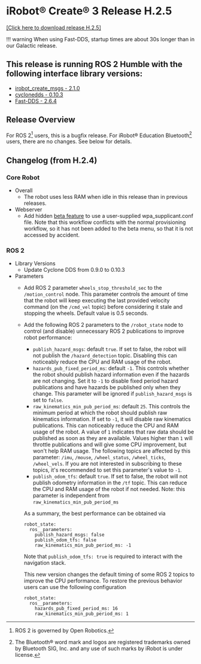# iRobot® Create® 3 Release H.2.5
[[Click here to download release H.2.5]](https://edu.irobot.com/create3/firmware/H.2.5)

!!! warning
    When using Fast-DDS, startup times are about 30s longer than in our Galactic release.

## This release is running ROS 2 Humble with the following interface library versions:

- [irobot_create_msgs - 2.1.0](https://github.com/iRobotEducation/irobot_create_msgs/tree/2.1.0)
- [cyclonedds - 0.10.3](https://github.com/eclipse-cyclonedds/cyclonedds/tree/0.10.3)
- [Fast-DDS - 2.6.4](https://github.com/eProsima/Fast-DDS/tree/2.6.4)

## Release Overview
For ROS 2[^1] users, this is a bugfix release.
For iRobot® Education Bluetooth[^2] users, there are no changes.
See below for details.

## Changelog (from H.2.4)
### Core Robot
* Overall
    * The robot uses less RAM when idle in this release than in previous releases.
* Webserver
    * Add hidden [beta feature](../../webserver/wpa-supp-override/) to use a user-supplied wpa_supplicant.conf file. Note that this workflow conflicts with the normal provisioning workflow, so it has not been added to the beta menu, so that it is not accessed by accident.

### ROS 2
* Library Versions
    * Update Cyclone DDS from 0.9.0 to 0.10.3
* Parameters
    * Add ROS 2 parameter `wheels_stop_threshold_sec` to the `/motion_control` node. This parameter controls the amount of time that the robot will keep executing the last provided velocity command (on the `/cmd_vel` topic) before considering it stale and stopping the wheels. Default value is 0.5 seconds.
    * Add the following ROS 2 parameters to the `/robot_state` node to control (and disable) unnecessary ROS 2 publications to improve robot performance:
        * `publish_hazard_msgs`: default `true`. If set to false, the robot will not publish the `/hazard_detection` topic. Disabling this can noticeably reduce the CPU and RAM usage of the robot.
        * `hazards_pub_fixed_period_ms`: default `-1`. This controls whether the robot should publish hazard information even if the hazards are not changing. Set it to `-1` to disable fixed period hazard publications and have hazards be published only when they change. This parameter will be ignored if `publish_hazard_msgs` is set to `false`.
        * `raw_kinematics_min_pub_period_ms`: default `25`. This controls the minimum period at which the robot should publish raw kinematics information. If set to `-1`, it will disable raw kinematics publications. This can noticeably reduce the CPU and RAM usage of the robot. A value of `1` indicates that raw data should be published as soon as they are available. Values higher than `1` will throttle publications and will give some CPU improvement, but won't help RAM usage.
        The following topics are affected by this parameter: `/imu`, `/mouse`, `/wheel_status`, `/wheel_ticks`,  `/wheel_vels`.
        If you are not interested in subscribing to these topics, it's recommended to set this parameter's value to `-1`.
        * `publish_odom_tfs`: default `true`. If set to false, the robot will not publish odometry information in the `/tf` topic. This can reduce the CPU and RAM usage of the robot if not needed. Note: this parameter is independent from `raw_kinematics_min_pub_period_ms`
    
        As a summary, the best performance can be obtained via
        ```
        robot_state:
          ros__parameters:
            publish_hazard_msgs: false
            publish_odom_tfs: false
            raw_kinematics_min_pub_period_ms: -1
        ```

        Note that `publish_odom_tfs: true` is required to interact with the navigation stack.
    
        This new version changes the default timing of some ROS 2 topics to improve the CPU performance.
        To restore the previous behavior users can use the following configuration

        ```
        robot_state:
          ros__parameters:
            hazards_pub_fixed_period_ms: 16
            raw_kinematics_min_pub_period_ms: 1
        ```


[^1]: ROS 2 is governed by Open Robotics.
[^2]: The Bluetooth® word mark and logos are registered trademarks owned by Bluetooth SIG, Inc. and any use of such marks by iRobot is under license.
[^3]: All other trademarks mentioned are the property of their respective owners.
